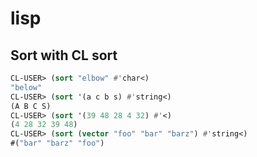 lisp
====

## Sort with CL sort

```lisp
CL-USER> (sort "elbow" #'char<)
"below"
CL-USER> (sort '(a c b s) #'string<)
(A B C S)
CL-USER> (sort '(39 48 28 4 32) #'<)
(4 28 32 39 48)
CL-USER> (sort (vector "foo" "bar" "barz") #'string<)
#("bar" "barz" "foo")
```
